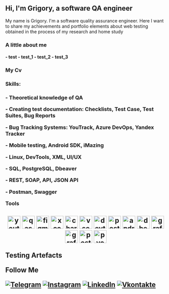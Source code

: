<h2>Hi, I'm Grigory, a software QA engineer</h2>
My name is Grigory. I'm a software quality assurance engineer. Here I want to share my achievements and portfolio elements about web testing obtained in the process of my research and home study

<h3>A little about me<h4>
- test
- test_1
- test_2
- test_3

<h3>My Cv<h3>

<h3>Skills:<h3>
<p>- Theoretical knowledge of QA<p>
<p>- Creating test documentation: Checklists, Test Case, Test Suites, Bug Reports<p>
<p>- Bug Tracking Systems: YouTrack, Azure DevOps, Yandex Tracker<p>
<p>- Mobile testing, Android SDK, iMazing<p>
<p>- Linux, DevTools, XML, UI/UX<p>
<p>- SQL, PostgreSQL, Dbeaver<p>
<p>- REST, SOAP, API, JSON API<p>
<p>- Postman, Swagger<p>

Tools
<h2>
<p align="center">
<img src="https://upload.wikimedia.org/wikipedia/commons/thumb/8/8d/YouTrack_Icon.svg/1024px-YouTrack_Icon.svg.png?20200803082248" title="youtrack" alt="youtrack" width="40" height="40"/>
<img src="https://luna1.co/eb0187.png" title="qase" alt="qase" width="40" height="40"/>
<img src="https://cdn.jsdelivr.net/gh/devicons/devicon/icons/figma/figma-original.svg" title="figma" alt="figma" width="40" height="40"/>
<img src="https://cdn.jsdelivr.net/gh/devicons/devicon/icons/xcode/xcode-original.svg" title="xcode" alt="xcode" width="40" height="40"/>
<img src="https://cdn.icon-icons.com/icons2/3053/PNG/512/charles_proxy_macos_bigsur_icon_190302.png" title="charles-proxy" alt="charles-proxy" width="40" height="40">
<img src="https://cdn.jsdelivr.net/gh/devicons/devicon/icons/vscode/vscode-original.svg" title="vscode" alt="vscode" width="40" height="40"/>
<img src="https://d33wubrfki0l68.cloudfront.net/38b5c953a4667366685d55db55d057c86db1fc54/a0fdc/static/acae6b24d940347661ca901ea07f47c1/chrome-dev-logo-icon.png" 
title="devtools" alt="devtools" width="40" height="40"/>
<img src="https://www.svgrepo.com/show/354202/postman-icon.svg" title="postman" alt="postman" width="40" height="40"/>
<img src="https://cdn.jsdelivr.net/gh/devicons/devicon/icons/androidstudio/androidstudio-original.svg" title="android-studio" alt="android-studio" width="40" height="40"/>
<img src="https://cdn.jsdelivr.net/gh/devicons/devicon@latest/icons/dbeaver/dbeaver-original.svg" title="dbeaver" alt="dbeaver" width="40" height="40"/>
<img src="https://cdn.jsdelivr.net/gh/devicons/devicon@latest/icons/git/git-original-wordmark.svg" title="grafana" alt="grafana" width="40" height="40"/>
<img src="https://cdn.jsdelivr.net/gh/devicons/devicon@latest/icons/grafana/grafana-original.svg" title="grafana" alt="grafana" width="40" height="40"/>
<img src="https://cdn.jsdelivr.net/gh/devicons/devicon@latest/icons/postgresql/postgresql-original.svg" title="postgresql" alt="postgresql" width="40" height="40"/>
<img src="https://cdn.jsdelivr.net/gh/devicons/devicon@latest/icons/pycharm/pycharm-original.svg" title="pycharm" alt="pycharm" width="40" height="40"/>



Testing Artefacts

Follow Me

[![Telegram](https://img.shields.io/badge/-Telegram-090909?style=for-the-badge&logo=telegram&logoColor=27A0D9)](https://t.me/NikGrisha)
[![Instagram](https://img.shields.io/badge/-Instagram-090909?style=for-the-badge&logo=instagram&logoColor=B4068E)](https://instagram.com/grigory_nikolaev_?igshid=OGQ5ZDc2ODk2ZA==)
[![LinkedIn](https://img.shields.io/badge/-LinkedIn-090909?style=for-the-badge&logo=linkedin&logoColor=007BB6)](https://www.linkedin.com/in/grigory-nikolaev-892890260)
[![Vkontakte](https://img.shields.io/badge/-Vkontakte-090909?style=for-the-badge&logo=Vk&logoColor=4F7DB3)](https://vk.com/grigorynik)